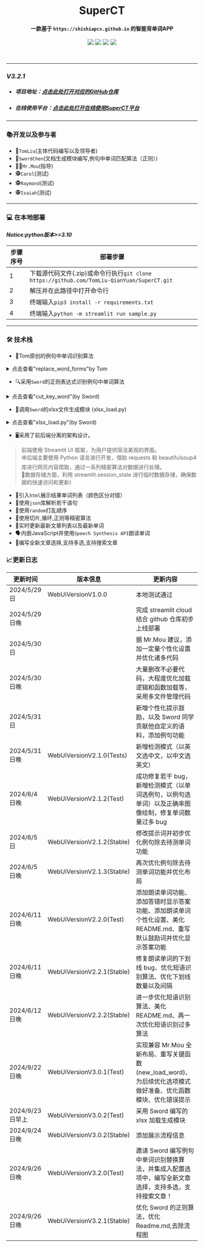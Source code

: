 # <center>  SuperCT  </center>

#### <center> 一款基于 `https://shishiapcs.github.io` 的智能背单词APP</center>

<center>

![](https://img.shields.io/badge/SuperCT-智能背单词APP-yellow)
![](https://img.shields.io/badge/TomLiu-原创例句单词匹配算法-blue)
![](https://img.shields.io/badge/SwordChen-例句单词匹配正则算法,xlsx生成-green)
![](https://img.shields.io/badge/技术架构-前后端分离设计-red)

</center>
<br>

---

### *V3.2.1*

- ##### 项目地址：[点击此处打开对应的GitHub仓库](https://github.com/TomLiu-QianYuan/SuperCT)
- ##### 在线使用平台：[点击此处打开在线使用SuperCT平台](https://superct.streamlit.app/)

---

### 📚开发以及参与者

- 🎯`TomLiu`(主体代码编写以及领导者)
- 📝`SwordChen`(文档生成模块编写,例句中单词匹配算法（正则）)
- 👨‍🏫`Mr.Mou`(指导)
- 🕵️`Carol`(测试)
- 🕵️`Raymond`(测试)
- 🕵️`Isaiah`(测试)

----------

### 💻 在本地部署

#### *Notice:python版本>=3.10*

| 步骤序号 | 部署步骤                                                                          |
|------|-------------------------------------------------------------------------------|
| 1    | 下载源代码文件(.zip)或命令行执行`git clone https://github.com/TomLiu-QianYuan/SuperCT.git` |
| 2    | 解压并在此路径中打开命令行                                                                 |
| 3    | 终端输入`pip3 install -r requirements.txt`                                        |
| 4    | 终端输入`python -m streamlit run sample.py`                                       |

----------

### 🛠️ 技术栈</h2>

- 📘Tom原创的例句中单词识别算法

<details>

- ` 原创算法` :句子中寻找`变形单词算法`(三层递归结合大小写匹配以及字符串截断)(
  该算法是搜罗全网`代码最少`的运行`效率最高`的效果最好的算法)

<summary>点击查看"replace_word_forms"by Tom</summary>

```
def delete_all_char(string: str,
                    s_char=None) -> str:
    if s_char is None:
        s_char = ['"', "'", '[', ']', '{', '}', "\\", '|', ";", ":", "<", ">", "`", "~"]
    for i in s_char:
        string = string.replace(i, '')
    return string


def replace_word_forms(sentence: str, base_word_: str):
    result = ''
    sentence = delete_all_char(sentence)
    for word in sentence.split(" "):
        if str(word).lower().startswith(base_word_.lower()) and len(word) - len(base_word_) <= 5:
            return sentence.replace(word, 6 * "_")
    if base_word_.replace(" ", '') in sentence.split(' '):
        # print("直接返回", sentence, base_word_)
        return sentence.replace(base_word_, 6 * '_')

    else:
        sta_ = 0
        sta = 0
        sentence = sentence.replace('-', ' ')

        add_location = []
        for word in sentence.split(' '):
            for base_word in base_word_.split(' '):
                if base_word.upper() == word.upper():
                    # 检测到单词无变形
                    # print(f"word:{word}")
                    result += sentence.replace(word, 6 * "_")
                    add_location.append(word)
                    sta = 1
                    continue
                for c in range(1, 5):
                    if sta == 1:
                        break
                    for m in range(1, 5):
                        if sta_ == 1:
                            continue
                        if len(base_word) < m + 1 or len(base_word) < c + 1:
                            continue
                        if base_word[0:-c].upper() == word[0:-m].upper():
                            # 检测到单词有变形
                            # print('c', c, base_word[0:-c])
                            result += sentence.replace(word, 6 * "_")
                            add_location.append(word)
                            sta_ = 1
        if len(base_word_.split(' ')) < 2:
            return result
        # 短语定位
        result = sentence
        result_ = ''
        result = result.split(' ')
        for word_ in add_location:
            result = ["__" if word__ == word_ else word__ for word__ in result]
        for item in result:
            result_ += item + ' '
        result_ = re.sub(r'\_+', '_', result_)
        result_ = result_.replace('_ _', '_' * 6)
        result_ = result_.replace('_ _ _', '_' * 6)
        result_ = result_.replace('_ _ _ _', '_' * 6)
        # result = result_
        return result_

```

</details>

- 🔍采用`Sword`的正则表达式识别例句中单词算法

<details>
<summary>点击查看"cut_key_word"(by Sword)</summary>

```
def cut_key_word(exam_word: str, original_sentence: str) -> str:
    exam_word_change = exam_word[0:len(exam_word) - 1:1]
    pattern = f"\\b{exam_word}\\w*\\b|\\b{exam_word_change}\\w*\\b"
    r = re.sub(pattern, '______', original_sentence, flags=re.IGNORECASE)
    return r
```

</details>

- 📑调用`Sword`的xlsx文件生成模块 (xlsx_load.py)

<details>
<summary>点击查看"xlsx_load.py"(by Sword)</summary>

```
def extract_and_create_file(dict_wrong, dict_correct: dict):
    # 该函数用于处理错误单词字典和正确单词字典并生成一个类文件(xlsx格式).
    # 使用该函数需导入以下四个模块:import openpyxl; from openpyxl.utils import get_column_letter;
    # from openpyxl.styles import Font; from io import BytesIO
    # Author:Sword
    wb = openpyxl.Workbook()
    sheet = wb.active
    counter = 0
    sheet.title = "Your Word List"
    desired_width = 70
    sheet.column_dimensions[get_column_letter(1)].width = desired_width
    for key in dict_wrong.keys():
        a = sheet.cell(counter + 1, 1, key)
        b = sheet.cell(counter + 1, 2, dict_wrong[key])
        a.font = Font(color="FF0000")
        b.font = Font(color="FF0000")
        counter += 1
    for key in dict_correct.keys():
        a = sheet.cell(counter + 1, 1, key)
        b = sheet.cell(counter + 1, 2, dict_correct[key])
        a.font = Font(color="6DB33F")
        b.font = Font(color="6DB33F")
        counter += 1
    output = BytesIO()
    wb.save(output)
    output.seek(0)
    return output

```

</details>

- 🖥️采用了前后端分离的架构设计。

> 前端使用 Streamlit UI 框架，为用户提供简洁美观的界面。<br>
> 🕸️后端主要使用 Python 语言进行开发，借助 requests 和 beautifulsoup4
> 库进行网页内容爬取，通过一系列精密算法对数据进行处理。<br>
> 💾数据存储方面，利用 streamlit.session_state 进行临时数据存储，确保数据的快速访问和更新)

- 🎨引入`html`展示结果单词列表（颜色区分对错）
- 📜使用`json`库解析若干语句
- 🔀使用`random`打乱顺序
- 🧩使用切片,循环,正则等精密算法
- 📰实时更新最新文章列表以及最新单词
- 🗣️内嵌JavaScript并使用`Speech Synthesis API`朗读单词
- 📖编写全新文章选择,支持多选,支持搜索文章

### 📈更新日志

| 更新时间          | 版本信息                       | 更新内容                                                               |
|---------------|----------------------------|--------------------------------------------------------------------|
| 2024/5/29 日   | WebUiVersionV1.0.0         | 本地测试通过                                                             |
| 2024/5/29 日晚  |                            | 完成 streamlit cloud 结合 github 仓库初步上线部署                              |
| 2024/5/30 日   |                            | 据 Mr.Mou 建议，添加一定量个性化设置并优化诸多代码                                      |
| 2024/5/30 日晚  |                            | 大量删改不必要代码，大程度优化加载逻辑和函数加载等，采用多文件管理代码                                |
| 2024/5/31 日   |                            | 新增个性化提示鼓励，以及 Sword 同学贡献他自定义的语料，添加例句功能                              |
| 2024/5/31 日晚  | WebUiVersionV2.1.0(Tests)  | 新增检测模式（以英文选中文，以中文选英文）                                              |
| 2024/6/4 日晚   | WebUiVersionV2.1.2(Test)   | 成功修复若干 bug，新增检测模式（以单词选例句，以例句选单词）以及正确率图像绘制，修复单词数量过多 bug             |
| 2024/6/5 日    | WebUiVersionV2.1.2(Stable) | 修改提示词并初步优化例句除去待测单词功能                                               |
| 2024/6/5 日晚   | WebUiVersionV2.1.3(Stable) | 再次优化例句除去待测单词功能并优化布局                                                |
| 2024/6/11 日晚  | WebUiVersionV2.2.0(Test)   | 添加朗读单词功能、添加答错时显示答案功能、添加朗读单词个性化设置、美化 README.md、重写默认鼓励词并优化显示答案功能     |
| 2024/6/11 日晚  | WebUiVersionV2.2.1(Stable) | 修复朗读单词的下划线 bug、优化短语识别算法、优化下划线数量以及间隔                                |
| 2024/6/12 日晚  | WebUiVersionV2.2.2(Stable) | 进一步优化短语识别算法、美化 README.md、再一次优化短语识别过多算法                             |
| 2024/9/22 日晚  | WebUiVersionV3.0.1(Test)   | 实现兼容 Mr.Mou 全新布局、重写关键函数(new_load_word)、为后续优化选项模式做好准备、优化函数模块、优化错误提示 |
| 2024/9/23 日早上 | WebUiVersionV3.0.2(Test)   | 采用 Sword 编写的 xlsx 加载生成模块                                           |
| 2024/9/24 日晚  | WebUiVersionV3.0.2(Stable) | 添加展示流程信息                                                           |
| 2024/9/26 日晚  | WebUiVersionV3.2.0(Test)   | 邀请 Sword 编写例句中单词识别替换算法，并集成入配置选项中，编写全新文章选择，支持多选，支持搜索文章！             |
| 2024/9/26 日晚  | WebUiVersionV3.2.1(Stable) | 优化 Sword 的正则算法，优化 Readme.md,去除流程图                                  |